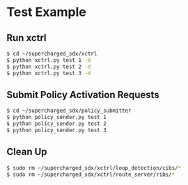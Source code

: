 # Test Example

## Run xctrl

```bash
$ cd ~/supercharged_sdx/xctrl
$ python xctrl.py test 1 -d
$ python xctrl.py test 2 -d
$ python xctrl.py test 3 -d
```

## Submit Policy Activation Requests

```bash
$ cd ~/supercharged_sdx/policy_submitter
$ python policy_sender.py test 1
$ python policy_sender.py test 2
$ python policy_sender.py test 3
```

## Clean Up

```bash
$ sudo rm ~/supercharged_sdx/xctrl/loop_detection/cibs/*
$ sudo rm ~/supercharged_sdx/xctrl/route_server/ribs/*
```